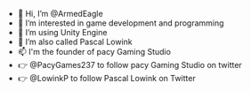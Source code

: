 - 👋 Hi, I’m @ArmedEagle
- 👀 I’m interested in game development and programming
- 🌱 I’m using Unity Engine
- 💞️ I’m also called Pascal Lowink
- 📫 I'm the founder of pacy Gaming Studio
- 👉 @PacyGames237 to follow pacy Gaming Studio on twitter
- 👉 @LowinkP to follow Pascal Lowink on Twitter

<!---
ArmedEagle/ArmedEagle is a ✨ special ✨ repository because its `README.md` (this file) appears on your GitHub profile.
You can click the Preview link to take a look at your changes.
--->
